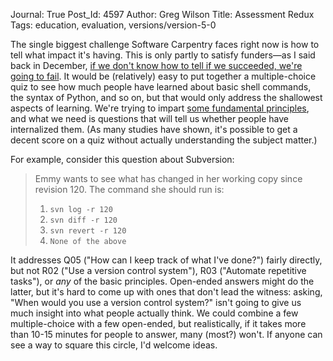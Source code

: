Journal: True
Post_Id: 4597
Author: Greg Wilson
Title: Assessment Redux
Tags: education, evaluation, versions/version-5-0

<p>The single biggest challenge Software Carpentry faces right now is how to tell what impact it's having. This is only partly to satisfy funders&mdash;as I said back in December, <a href="|filename|2011-12-20-what-ive-learned-so-far.md#assessment">if we don't know how to tell if we succeeded, we're going to fail</a>. It would be (relatively) easy to put together a multiple-choice quiz to see how much people have learned about basic shell commands, the syntax of Python, and so on, but that would only address the shallowest aspects of learning. We're trying to impart <a href="|filename|2012-01-25-the-big-picture-2.md">some fundamental principles</a>, and what we need is questions that will tell us whether people have internalized them. (As many studies have shown, it's possible to get a decent score on a quiz without actually understanding the subject matter.)</p>
<p>For example, consider this question about Subversion:</p>
<blockquote><p>Emmy wants to see what has changed in her working copy since revision 120. The command she should run is:</p>
<ol>
<li><code>svn log -r 120</code></li>
<li><code>svn diff -r 120</code></li>
<li><code>svn revert -r 120</code></li>
<li><code>None of the above</code></li>
</ol>
</blockquote>
<p>It addresses Q05 ("How can I keep track of what I've done?") fairly directly, but not R02 ("Use a version control system"), R03 ("Automate repetitive tasks"), or <em>any</em> of the basic principles. Open-ended answers might do the latter, but it's hard to come up with ones that don't lead the witness: asking, "When would you use a version control system?" isn't going to give us much insight into what people actually think. We could combine a few multiple-choice with a few open-ended, but realistically, if it takes more than 10-15 minutes for people to answer, many (most?) won't. If anyone can see a way to square this circle, I'd welcome ideas.</p>
